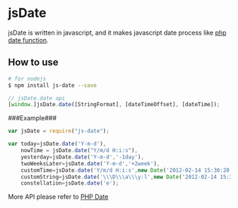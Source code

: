 jsDate
======

jsDate is written in javascript, and it makes javascript date process like [php date function](http://php.net/manual/en/function.date.php "php date").


## How to use ##

```bash
# for nodejs
$ npm install js-date --save
```

```javascript
// jsDate.date api
[window.]jsDate.date([StringFormat], [dateTimeOffset], [dateTime]);
```



###Example###

```javascript
var jsDate = require("js-date");

var today=jsDate.date('Y-m-d'),
    nowTime = jsDate.date("Y/m/d H:i:s"),
    yesterday=jsDate.date('Y-m-d','-1day'),
    twoWeeksLater=jsDate.date('Y-m-d','+2week'),
    customTime=jsDate.date('Y/m/d H:i:s',new Date('2012-02-14 15:30:20')),
    customString=jsDate.date('\\\D\\\a\\\y:l',new Date('2012-02-14 15:30:26')),
    constellation=jsDate.date('e');
```

More API please refer to [PHP Date](http://php.net/manual/en/function.date.php "php date")